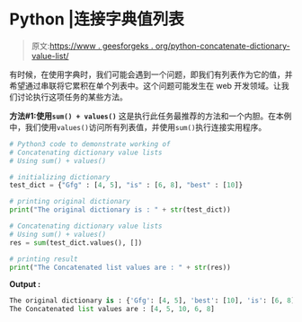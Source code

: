 # Python |连接字典值列表

> 原文:[https://www . geesforgeks . org/python-concatenate-dictionary-value-list/](https://www.geeksforgeeks.org/python-concatenate-dictionary-value-lists/)

有时候，在使用字典时，我们可能会遇到一个问题，即我们有列表作为它的值，并希望通过串联将它累积在单个列表中。这个问题可能发生在 web 开发领域。让我们讨论执行这项任务的某些方法。

**方法#1:使用`sum() + values()`**
这是执行此任务最推荐的方法和一个内胆。在本例中，我们使用`values()`访问所有列表值，并使用`sum()`执行连接实用程序。

```py
# Python3 code to demonstrate working of
# Concatenating dictionary value lists
# Using sum() + values()

# initializing dictionary
test_dict = {"Gfg" : [4, 5], "is" : [6, 8], "best" : [10]}

# printing original dictionary
print("The original dictionary is : " + str(test_dict))

# Concatenating dictionary value lists
# Using sum() + values()
res = sum(test_dict.values(), [])

# printing result 
print("The Concatenated list values are : " + str(res))
```

**Output :**

```py
The original dictionary is : {'Gfg': [4, 5], 'best': [10], 'is': [6, 8]}
The Concatenated list values are : [4, 5, 10, 6, 8]

```